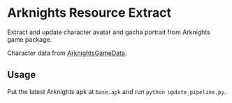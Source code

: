 # Arknights Resource Extract

Extract and update character avatar and gacha portrait from Arknights game package.

Character data from [ArknightsGameData](https://github.com/Kengxxiao/ArknightsGameData/tree/master/zh_CN/gamedata/).

## Usage

Put the latest Arknights apk at `base.apk` and run `python update_pipeline.py`.
